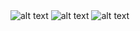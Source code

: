 <img src="https://res.cloudinary.com/dzvebcsrp/image/upload/v1621120107/d1_wdsmrv.png" alt="alt text">
<img src="https://res.cloudinary.com/dzvebcsrp/image/upload/v1621120150/m2_r2umdc.png" alt="alt text">
<img src="https://res.cloudinary.com/dzvebcsrp/image/upload/v1621120154/m3_shxcuz.png" alt="alt text">
